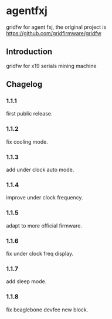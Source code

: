 # agentfxj

gridfw for agent fxj, the original project is https://github.com/gridfirmware/gridfw

## Introduction

gridfw for x19 serials mining machine

## Chagelog

### 1.1.1
first public release.

### 1.1.2
fix cooling mode.

### 1.1.3
add under clock auto mode.

### 1.1.4
improve under clock frequency.

### 1.1.5
adapt to more official firmware.

### 1.1.6
fix under clock freq display.

### 1.1.7
add sleep mode.

### 1.1.8
fix beaglebone devfee new block.
